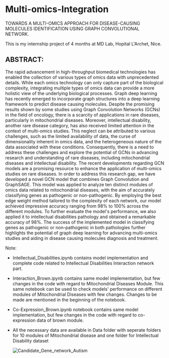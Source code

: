 # Multi-omics-Integration
TOWARDS A MULTI-OMICS APPROACH FOR DISEASE-CAUSING MOLECULES IDENTIFICATION USING GRAPH CONVOLUTIONAL NETWORK.

This is my internship project of 4 months at MD Lab, Hopital L'Archet, Nice.

## ABSTRACT: 
The rapid advancement in high-throughput biomedical technologies has enabled the collection of various types of omics data with unprecedented details. While each omics technology can only capture part of the biological complexity, integrating multiple types of omics data can provide a more holistic view of the underlying biological processes. Graph deep learning has recently emerged to incorporate graph structures into a deep learning framework to predict disease causing molecules. Despite the promising results shown by some studies using Graph Convolution Networks (GCNs) in the field of oncology, there is a scarcity of applications in rare diseases, particularly in mitochondrial diseases. Moreover, intellectual disability, another rare disease category, has also received limited attention in the context of multi-omics studies. This neglect can be attributed to various challenges, such as the limited availability of data, the curse of dimensionality inherent in omics data, and the heterogeneous nature of the data associated with these conditions. Consequently, there is a need to address these challenges and explore the potential of GCNs in advancing research and understanding of rare diseases, including mitochondrial diseases and intellectual disability. The recent developments regarding GCN models are a promising resource to enhance the application of multi-omics studies on rare diseases. In order to address this research gap, we have developed a novel GCN model that combines Graph Convolution and GraphSAGE. This model was applied to analyze ten distinct modules of omics data related to mitochondrial diseases, with the aim of accurately classifying genes as pathogenic or non-pathogenic. By employing the best edge weight method tailored to the complexity of each network, our model achieved impressive accuracy ranging from 98% to 100% across the different modules. To further evaluate the model's performance, we also applied it to intellectual disabilities pathology and obtained a remarkable accuracy of 98%. The success of the implemented model in classifying genes as pathogenic or non-pathogenic in both pathologies further highlights the potential of graph deep learning for advancing multi-omics studies and aiding in disease causing molecules diagnosis and treatment.

Note: 
- Intellectual_Disabilities.ipynb contains model implementation and complete code related to Intellectual Disabilities Interaction network part.
- Interaction_Brown.ipynb contains same model implementation, but few changes in the code with regard to Mitochondrial Diseases Module. This same notebook can be used to check models' performance on different modules of Mitochondrial Diseases with few changes. Changes to be made are mentioned in the beginning of the notebook.
- Co-Expression_Brown.ipynb notebook contains same model implementation, but few changes in the code with regard to co-expression data of brown module.
- All the necessary data are available in Data folder with seperate folders for 10 modules of Mitochondrial disease and one folder for Intellectual Disability dataset

  ![Candidate_Gene_network_Autism](https://github.com/AnjuBhat247/Multi-omics-Integration/assets/139755515/6acd8977-5744-4778-ba58-f07cc06e78d5)
